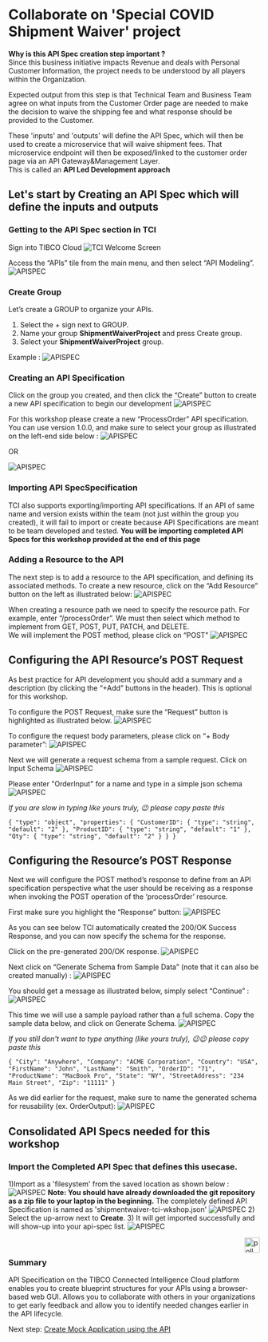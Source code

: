 # Collaborate on 'Special COVID Shipment Waiver' project  
**Why is this API Spec creation step important ?**  
Since this business initiative impacts Revenue and deals with Personal Customer Information, the project needs to be understood by all players within the Organization.

Expected output from this step is that Technical Team and Business Team agree on what inputs from the Customer Order page are needed to make the decision to waive the shipping fee and what response should be provided to the Customer.

These 'inputs' and 'outputs' will define the API Spec, which will then be used to create a microservice that will waive shipment fees. That microservice endpoint will then be exposed/linked to the customer order page via an API Gateway&Management Layer.   
This is called an **API Led Development approach**

## Let's start by Creating an API Spec which will define the inputs and outputs

### Getting to the API Spec section in TCI

Sign into TIBCO Cloud
![TCI Welcome Screen](/images/apispec/1_1.png)

Access the “APIs” tile from the main menu, and then select “API Modeling”.
![APISPEC](/images/apispec/2.png)

### Create Group
Let’s create a GROUP to organize your APIs.

1)	Select the + sign next to GROUP.  
2)  Name your group **ShipmentWaiverProject** and press Create group.
3)  Select your **ShipmentWaiverProject** group.

Example :
![APISPEC](/images/apispec/3.png)

### Creating an API Specification
Click on the group you created, and then click the “Create” button to create a new API specification to begin our development
![APISPEC](/images/apispec/4.png)

For this workshop please create a new “ProcessOrder” API specification. You can use version 1.0.0, and make sure to select your group as illustrated on the left-end side below :
![APISPEC](/images/apispec/5.png)

OR

![APISPEC](/images/apispec/5_1.png)


### Importing API SpecSpecification  

TCI also supports exporting/importing API specifications. If an API of same name and version exists within the team (not just within the group you created), it will fail to import or create because API Specifications are meant to be team developed and tested.
**You will be importing completed API Specs for this workshop provided at the end of this page**

### Adding a Resource to the API
The next step is to add a resource to the API specification, and defining its associated methods.
To create a new resource, click on the “Add Resource” button on the left as illustrated below:
![APISPEC](/images/apispec/6.png)

When creating a resource path we need to specify the resource path.
For example, enter “/processOrder”.
We must then select which method to implement from GET, POST, PUT, PATCH, and DELETE.  
 We will implement the POST method, please click on “POST”
![APISPEC](/images/apispec/7.png)


## Configuring the API Resource’s POST Request  
As best practice for API development you should add a summary and a description (by clicking the “+Add” buttons in the header). This is optional for this workshop.

To configure the POST Request, make sure the “Request” button is highlighted as illustrated below.
![APISPEC](/images/apispec/8.png)

To configure the request body parameters, please click on “+ Body parameter”:
![APISPEC](/images/apispec/9.png)

Next we will generate a request schema from a sample request.
Click on Input Schema
![APISPEC](/images/apispec/10.png)

Please enter "OrderInput" for a name and type in a simple json schema
![APISPEC](/images/apispec/11.png)

*If you are slow in typing like yours truly, :wink: please copy paste this*  

`{
   "type": "object",
   "properties": {
      "CustomerID": {
         "type": "string",
         "default": "2"
      },
      "ProductID": {
         "type": "string",
         "default": "1"
      },
      "Qty": {
         "type": "string",
         "default": "2"
      }
   }
}`


## Configuring the Resource’s POST Response  
Next we will configure the POST method’s response to define from an API specification perspective what the user should be receiving as a response when invoking the POST operation of the  ‘processOrder’ resource.


First make sure you highlight the “Response” button:
![APISPEC](/images/apispec/12.png)

As you can see below TCI automatically created the 200/OK Success Response, and you can now specify the schema for the response.

Click on the pre-generated 200/OK response.
![APISPEC](/images/apispec/13.png)

Next click on “Generate Schema from Sample Data” (note that it can also be created manually) :
![APISPEC](/images/apispec/14.png)

You should get a message as illustrated below, simply select “Continue” :
![APISPEC](/images/apispec/15.png)

This time we will use a sample payload rather than a full schema. Copy the sample data below, and click on Generate Schema.
![APISPEC](/images/apispec/16.png)

*If you still don't want to type anything (like yours truly), :wink::wink: please copy paste this*  

`{
  "City": "Anywhere",
  "Company": "ACME Corporation",
  "Country": "USA",
  "FirstName": "John",
  "LastName": "Smith",
  "OrderID": "71",
  "ProductName": "MacBook Pro",
  "State": "NY",
  "StreetAddress": "234 Main Street",
  "Zip": "11111"
}`  

As we did earlier for the request, make sure to name the generated schema for reusability (ex. OrderOutput):
![APISPEC](/images/apispec/17.png)

## Consolidated API Specs needed for this workshop
### Import the Completed API Spec that defines this usecase.
1)Import as a 'filesystem' from the saved location as shown below :
![APISPEC](/images/apispec/18.png)
**Note: You should have already downloaded the git repository as a zip file to your laptop in the beginning.**
The completely defined API Specification is named as 'shipmentwaiver-tci-wkshop.json'
![APISPEC](/images/apispec/17.6.png)
2)	Select the up-arrow next to **Create**.
3) It will get imported successfully and will show-up into your api-spec list.
![APISPEC](/images/apispec/19.png)

<img src="/images/poll.png" alt="poll" width=30 height=30 style="float:right"/> 

### Summary
API Specification on the TIBCO Connected Intelligence Cloud platform enables you to create blueprint structures for your APIs using a browser-based web GUI. Allows you to collaborate with others in your organizations to get early feedback and allow you to identify needed changes earlier in the API lifecycle.

Next step: [Create Mock Application using the  API](1.mockapi.md)
